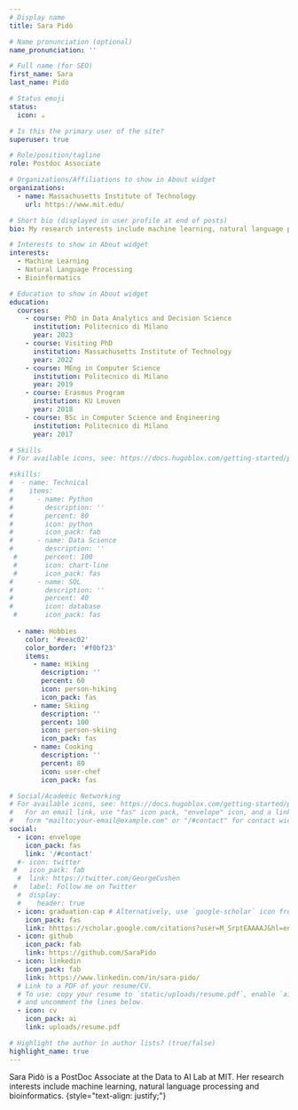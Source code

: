 ```yaml
---
# Display name
title: Sara Pidò

# Name pronunciation (optional)
name_pronunciation: ''

# Full name (for SEO)
first_name: Sara
last_name: Pidò

# Status emoji
status:
  icon: ☕️

# Is this the primary user of the site?
superuser: true

# Role/position/tagline
role: Postdoc Associate

# Organizations/Affiliations to show in About widget
organizations:
  - name: Massachusetts Institute of Technology
    url: https://www.mit.edu/

# Short bio (displayed in user profile at end of posts)
bio: My research interests include machine learning, natural language processing and bioinformatics.

# Interests to show in About widget
interests:
  - Machine Learning
  - Natural Language Processing
  - Bioinformatics

# Education to show in About widget
education:
  courses:
    - course: PhD in Data Analytics and Decision Science
      institution: Politecnico di Milano
      year: 2023
    - course: Visiting PhD 
      institution: Massachusetts Institute of Technology
      year: 2022
    - course: MEng in Computer Science
      institution: Politecnico di Milano
      year: 2019
    - course: Erasmus Program
      institution: KU Leuven
      year: 2018
    - course: BSc in Computer Science and Engineering
      institution: Politecnico di Milano
      year: 2017

# Skills
# For available icons, see: https://docs.hugoblox.com/getting-started/page-builder/#icons

#skills:
#  - name: Technical
#    items:
#      - name: Python
#        description: ''
#        percent: 80
#        icon: python
#        icon_pack: fab
#      - name: Data Science
#        description: ''
 #       percent: 100
 #       icon: chart-line
 #       icon_pack: fas
#      - name: SQL
#        description: ''
#        percent: 40
#        icon: database
 #       icon_pack: fas
        
  - name: Hobbies
    color: '#eeac02'
    color_border: '#f0bf23'
    items:
      - name: Hiking
        description: ''
        percent: 60
        icon: person-hiking
        icon_pack: fas
      - name: Skiing
        description: ''
        percent: 100
        icon: person-skiing
        icon_pack: fas
      - name: Cooking
        description: ''
        percent: 80
        icon: user-chef
        icon_pack: fas

# Social/Academic Networking
# For available icons, see: https://docs.hugoblox.com/getting-started/page-builder/#icons
#   For an email link, use "fas" icon pack, "envelope" icon, and a link in the
#   form "mailto:your-email@example.com" or "/#contact" for contact widget.
social:
  - icon: envelope
    icon_pack: fas
    link: '/#contact'
  #- icon: twitter
 #   icon_pack: fab
  #  link: https://twitter.com/GeorgeCushen
 #   label: Follow me on Twitter
  #  display:
  #    header: true
  - icon: graduation-cap # Alternatively, use `google-scholar` icon from `ai` icon pack
    icon_pack: fas
    link: hhttps://scholar.google.com/citations?user=M_SrptEAAAAJ&hl=en
  - icon: github
    icon_pack: fab
    link: https://github.com/SaraPido
  - icon: linkedin
    icon_pack: fab
    link: https://www.linkedin.com/in/sara-pido/
  # Link to a PDF of your resume/CV.
  # To use: copy your resume to `static/uploads/resume.pdf`, enable `ai` icons in `params.yaml`,
  # and uncomment the lines below.
  - icon: cv
    icon_pack: ai
    link: uploads/resume.pdf

# Highlight the author in author lists? (true/false)
highlight_name: true
---
```


Sara Pidò is a PostDoc Associate at the Data to AI Lab at MIT. Her research interests include machine learning, natural language processing and bioinformatics. 
{style="text-align: justify;"}
